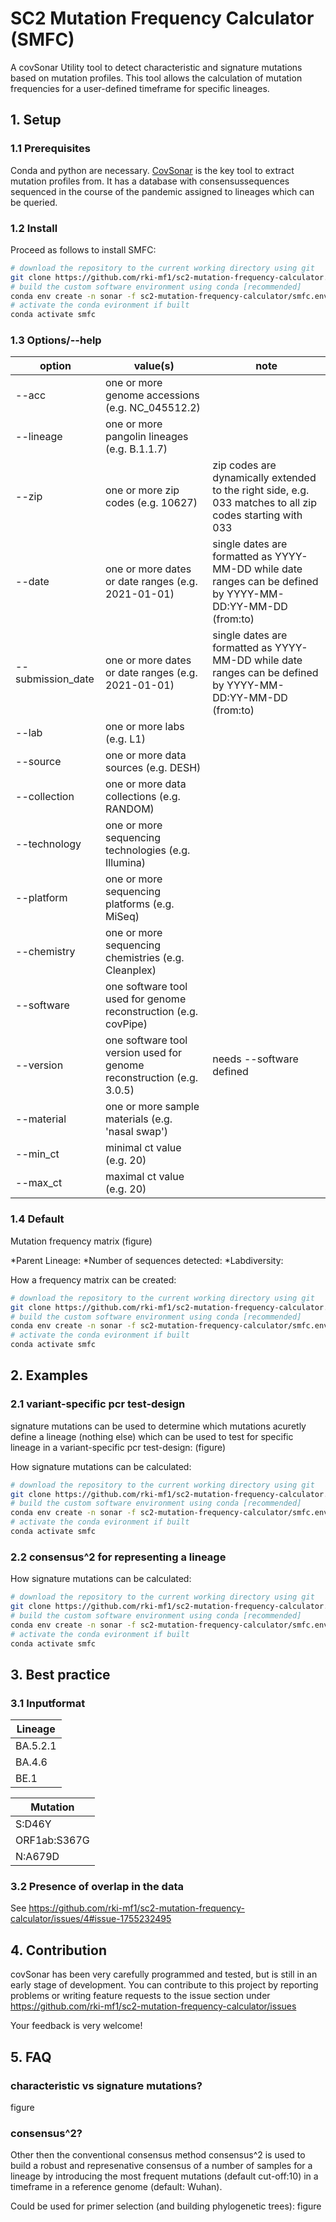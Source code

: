 # SC2 Mutation Frequency Calculator (SMFC)
A covSonar Utility tool to detect characteristic and signature mutations based on mutation profiles. 
This tool allows the calculation of mutation frequencies for a user-defined timeframe for specific lineages. 

## 1. Setup 

### 1.1 Prerequisites
Conda and python are necessary.
[CovSonar](https://github.com/rki-mf1/covsonar) is the key tool to extract mutation profiles from. It has a database with consensussequences sequenced in the course of the pandemic assigned to lineages which can be queried. 

### 1.2 Install
Proceed as follows to install SMFC:
```bash
# download the repository to the current working directory using git 
git clone https://github.com/rki-mf1/sc2-mutation-frequency-calculator.git
# build the custom software environment using conda [recommended]
conda env create -n sonar -f sc2-mutation-frequency-calculator/smfc.env.yml
# activate the conda evironment if built 
conda activate smfc
```

### 1.3 Options/--help

| option              | value(s)                                                              | note |
|---------------------|-----------------------------------------------------------------------|------| 
| --acc               | one or more genome accessions (e.g. NC_045512.2)                      |      |
| --lineage           | one or more pangolin lineages (e.g. B.1.1.7)                          |      |
| --zip               | one or more zip codes (e.g. 10627)                                    | zip codes are dynamically extended to the right side, e.g. 033 matches to all zip codes starting with 033|
| --date              | one or more dates or date ranges (e.g. 2021-01-01)                    | single dates are formatted as YYYY-MM-DD while date ranges can be defined by YYYY-MM-DD:YY-MM-DD (from:to) |
| --submission_date   | one or more dates or date ranges (e.g. 2021-01-01)                    | single dates are formatted as YYYY-MM-DD while date ranges can be defined by YYYY-MM-DD:YY-MM-DD (from:to) |
| --lab               | one or more labs (e.g. L1)                                            |      |
| --source            | one or more data sources (e.g. DESH)                                  |      |
| --collection        | one or more data collections (e.g. RANDOM)                            |      |
| --technology        | one or more sequencing technologies (e.g. Illumina)                   |      |
| --platform          | one or more sequencing platforms (e.g. MiSeq)                         |      |
| --chemistry         | one or more sequencing chemistries (e.g. Cleanplex)                   |      |
| --software          | one software tool used for genome reconstruction (e.g. covPipe)       |      |
| --version           | one software tool version used for genome reconstruction (e.g. 3.0.5) | needs --software defined |
| --material          | one or more sample materials (e.g. 'nasal swap')                      |      |
| --min_ct            | minimal ct value (e.g. 20)                                            |      |
| --max_ct            | maximal ct value (e.g. 20)                                            |      |
 

### 1.4 Default
Mutation frequency matrix 
(figure)

*Parent Lineage: 
*Number of sequences detected:
*Labdiversity:

How a frequency matrix can be created: 
```bash
# download the repository to the current working directory using git 
git clone https://github.com/rki-mf1/sc2-mutation-frequency-calculator.git
# build the custom software environment using conda [recommended]
conda env create -n sonar -f sc2-mutation-frequency-calculator/smfc.env.yml
# activate the conda evironment if built 
conda activate smfc
```

## 2. Examples

### 2.1 variant-specific pcr test-design
signature mutations can be used to determine which mutations acuretly define a lineage (nothing else) which can be used to test for specific lineage in a variant-specific pcr test-design:
(figure)

How signature mutations can be calculated:  

```bash
# download the repository to the current working directory using git 
git clone https://github.com/rki-mf1/sc2-mutation-frequency-calculator.git
# build the custom software environment using conda [recommended]
conda env create -n sonar -f sc2-mutation-frequency-calculator/smfc.env.yml
# activate the conda evironment if built 
conda activate smfc
```

### 2.2 consensus^2 for representing a lineage

How signature mutations can be calculated:  

```bash
# download the repository to the current working directory using git 
git clone https://github.com/rki-mf1/sc2-mutation-frequency-calculator.git
# build the custom software environment using conda [recommended]
conda env create -n sonar -f sc2-mutation-frequency-calculator/smfc.env.yml
# activate the conda evironment if built 
conda activate smfc
```

## 3. Best practice

### 3.1 Inputformat

| Lineage  |  
| ---------|  
| BA.5.2.1 |  
| BA.4.6   |  
| BE.1     |  

| Mutation  |
| ---------|
| S:D46Y |
| ORF1ab:S367G   |
| N:A679D   |

### 3.2 Presence of overlap in the data 
See https://github.com/rki-mf1/sc2-mutation-frequency-calculator/issues/4#issue-1755232495

## 4. Contribution 
covSonar has been very carefully programmed and tested, but is still in an early stage of development. You can contribute to this project by reporting problems or writing feature requests to the issue section under https://github.com/rki-mf1/sc2-mutation-frequency-calculator/issues

Your feedback is very welcome!

## 5. FAQ

### characteristic vs signature mutations? 
figure

### consensus^2?
Other then the conventional consensus method consensus^2 is used to build a robust and represenative consensus of a number of samples for a lineage by introducing the most frequent mutations (default cut-off:10) in a timeframe in a reference genome (default: Wuhan). 

Could be used for primer selection (and building phylogenetic trees):
figure






